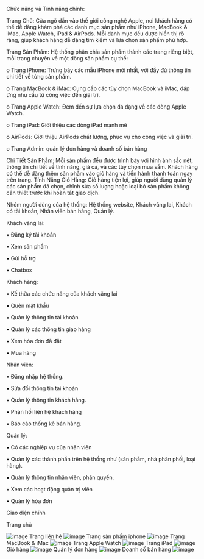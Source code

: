 
Chức năng và Tính năng chính:

Trang Chủ: Cửa ngõ dẫn vào thế giới công nghệ Apple, nơi khách hàng có thể dễ dàng khám phá các danh mục sản phẩm như iPhone, MacBook & iMac, Apple Watch, iPad & AirPods. Mỗi danh mục đều được hiển thị rõ ràng, giúp khách hàng dễ dàng tìm kiếm và lựa chọn sản phẩm phù hợp.

Trang Sản Phẩm: Hệ thống phân chia sản phẩm thành các trang riêng biệt, mỗi trang chuyên về một dòng sản phẩm cụ thể:

o	Trang iPhone: Trưng bày các mẫu iPhone mới nhất, với đầy đủ thông tin chi tiết về từng sản phẩm.

o	Trang MacBook & iMac: Cung cấp các tùy chọn MacBook và iMac, đáp ứng nhu cầu từ công việc đến giải trí.

o	Trang Apple Watch: Đem đến sự lựa chọn đa dạng về các dòng Apple Watch.

o	Trang iPad: Giới thiệu các dòng iPad mạnh mẽ

o	AirPods: Giới thiệu AirPods chất lượng, phục vụ cho công việc và giải trí.

o	Trang Admin: quản lý đơn hàng và doanh số bán hàng

Chi Tiết Sản Phẩm: Mỗi sản phẩm đều được trình bày với hình ảnh sắc nét, thông tin chi tiết về tính năng, giá cả, và các tùy chọn mua sắm. Khách hàng có thể dễ dàng thêm sản phẩm vào giỏ hàng và tiến hành thanh toán ngay trên trang.
Tính Năng Giỏ Hàng: Giỏ hàng tiện lợi, giúp người dùng quản lý các sản phẩm đã chọn, chỉnh sửa số lượng hoặc loại bỏ sản phẩm không cần thiết trước khi hoàn tất giao dịch.


Nhóm người dùng của hệ thống: Hệ thống website, Khách vãng lai, Khách có tài khoản, Nhân viên bán hàng, Quản lý.

Khách vãng lai:

•	Đăng ký tài khoản

•	Xem sản phẩm

•	Gửi hỗ trợ

•	Chatbox

Khách hàng:

•	Kế thừa các chức năng của khách vãng lai

•	Quên mật khẩu

•	Quản lý thông tin tài khoản

•	Quản lý các thông tin giao hàng

•	Xem hóa đơn đã đặt

•	Mua hàng

Nhân viên:

•	Đăng nhập hệ thống.

•	Sửa đổi thông tin tài khoản

•	Quản lý thông tin khách hàng.

•	Phản hồi liên hệ khách hàng

•	Báo cáo thống kê bán hàng.

Quản lý:

•	Có các nghiệp vụ của nhân viên

•	Quản lý các thành phần trên hệ thống như (sản phẩm, nhà phân phối, loại hàng).

•	Quản lý thông tin nhân viên, phân quyền.

•	Xem các hoạt động quản trị viên

•	Quản lý hóa đơn

Giao diện chính

Trang chủ 

![image](https://github.com/user-attachments/assets/31c14c57-9c2d-423e-b5ad-42d5f91102a6)
Trang liên hệ 
![image](https://github.com/user-attachments/assets/7711b815-87d0-4bbb-85b6-ae7871db1d6a)
Trang sản phẩm iphone
![image](https://github.com/user-attachments/assets/98b4ba12-4abc-46b2-9f6a-042b8d68c53c)
Trang MacBook & iMac
![image](https://github.com/user-attachments/assets/35962bdc-237b-4835-8bfd-52bbba5b0542)
Trang Apple Watch
![image](https://github.com/user-attachments/assets/e5ff19c8-f9fd-40d0-a5d6-d6040b9ebfc5)
Trang iPad 
![image](https://github.com/user-attachments/assets/a0363746-7a6e-46c4-9d23-c06f9d2981df)
Giỏ hàng 
![image](https://github.com/user-attachments/assets/053013b6-90c0-43a7-851e-d7f27edf0cee)
Quản lý đơn hàng 
![image](https://github.com/user-attachments/assets/4c2ea81d-4ff4-446a-bd0d-3653053e15da)
Doanh số bán hàng 
![image](https://github.com/user-attachments/assets/533afec4-371a-4188-957a-2dabb8bc629c)
